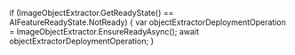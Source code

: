 if (ImageObjectExtractor.GetReadyState() == AIFeatureReadyState.NotReady)
{
    var objectExtractorDeploymentOperation = ImageObjectExtractor.EnsureReadyAsync();
    await objectExtractorDeploymentOperation;
}
